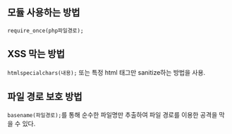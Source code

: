## 모듈 사용하는 방법
`require_once(php파일경로);`

## XSS 막는 방법
`htmlspecialchars(내용);` 또는 특정 html 태그만 sanitize하는 방법을 사용.

## 파일 경로 보호 방법
`basename(파일경로);`를 통해 순수한 파일명만 추출하여 파일 경로를 이용한 공격을 막을 수 있다.